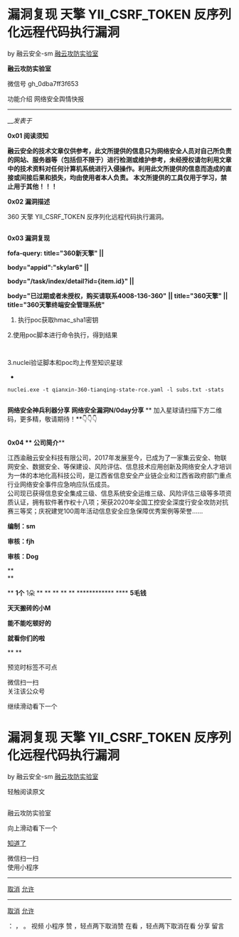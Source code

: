 #  漏洞复现 天擎 YII_CSRF_TOKEN 反序列化远程代码执行漏洞

by 融云安全-sm  [ 融云攻防实验室 ](javascript:void\(0\);)

**融云攻防实验室** ![]()

微信号 gh_0dba7ff3f653

功能介绍 网络安全舆情快报

____

___发表于_

**0x01  阅读须知**

**融云安全的技术文章仅供参考，此文所提供的信息只为网络安全人员对自己所负责的网站、服务器等（包括但不限于）进行检测或维护参考，未经授权请勿利用文章中的技术资料对任何计算机系统进行入侵操作。利用此文所提供的信息而造成的直接或间接后果和损失，均由使用者本人负责。
本文所提供的工具仅用于学习，禁止用于其他！！！**

 **0x02 漏洞描述**

360 天擎 YII_CSRF_TOKEN 反序列化远程代码执行漏洞。

![]()

 **0x03 漏洞复现**

 **fofa-query: title="360新天擎" ||**

 **body="appid\":\"skylar6" ||**

 **body="/task/index/detail?id={item.id}" ||**

 **body="已过期或者未授权，购买请联系4008-136-360"** **|| title="360天擎" ||
title="360天擎终端安全管理系统"**

  1. 执行poc获取hmac_sha1密钥

![]()2.使用poc脚本进行命令执行，得到结果

![]()

![]()

3.nuclei验证脚本和poc均上传至知识星球

  * 

    
    
    nuclei.exe -t qianxin-360-tianqing-state-rce.yaml -l subs.txt -stats

![]()

 **网络安全神兵利器分享** **网络安全漏洞N/0day分享** **    加入星球请扫描下方二维码，更多精，敬请期待！**👇👇👇

![]()

 **0x04   ** **公司简介******

江西渝融云安全科技有限公司，2017年发展至今，已成为了一家集云安全、物联网安全、数据安全、等保建设、风险评估、信息技术应用创新及网络安全人才培训为一体的本地化高科技公司，是江西省信息安全产业链企业和江西省政府部门重点行业网络安全事件应急响应队伍成员。  
    公司现已获得信息安全集成三级、信息系统安全运维三级、风险评估三级等多项资质认证，拥有软件著作权十八项；荣获2020年全国工控安全深度行安全攻防对抗赛三等奖；庆祝建党100周年活动信息安全应急保障优秀案例等荣誉......

 **编制：sm**

 **审核：fjh**

 **审核：Dog**

 **  
**

 ** **1个![]()** 1朵 ** ** ** ** ** **![]()************** **** **5毛钱**

 **天天搬砖的小M**

 **能不能吃顿好的**

 **就看你们的啦**

 ** **![]()****

  

  

预览时标签不可点

微信扫一扫  
关注该公众号

继续滑动看下一个

# 漏洞复现 天擎 YII_CSRF_TOKEN 反序列化远程代码执行漏洞

by 融云安全-sm  [ 融云攻防实验室 ](javascript:void\(0\);)

轻触阅读原文

![]()

融云攻防实验室

向上滑动看下一个

[知道了](javascript:;)

微信扫一扫  
使用小程序

****

[取消](javascript:void\(0\);) [允许](javascript:void\(0\);)

****

[取消](javascript:void\(0\);) [允许](javascript:void\(0\);)

： ， 。   视频 小程序 赞 ，轻点两下取消赞 在看 ，轻点两下取消在看 分享 留言

